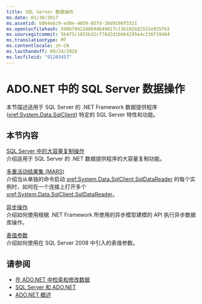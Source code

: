 ```yaml
---
title: SQL Server 数据操作
ms.date: 03/30/2017
ms.assetid: b864ebc9-ed8e-4059-85fd-36d9198f5521
ms.openlocfilehash: 590b7942148b9db49817c13b102b82552e935fb2
ms.sourcegitcommit: 5b475c1855b32cf78d2d1bbb4295e4c236f39464
ms.translationtype: MT
ms.contentlocale: zh-CN
ms.lasthandoff: 09/24/2020
ms.locfileid: "91203457"
---
```

# <a name="sql-server-data-operations-in-adonet"></a>ADO.NET 中的 SQL Server 数据操作

本节描述适用于 SQL Server 的 .NET Framework 数据提供程序 (<xref:System.Data.SqlClient>) 特定的 SQL Server 特性和功能。  
  
## <a name="in-this-section"></a>本节内容  

 [SQL Server 中的大容量复制操作](bulk-copy-operations-in-sql-server.md)  
 介绍适用于 SQL Server 的 .NET 数据提供程序的大容量复制功能。  
  
 [多重活动结果集 (MARS)](multiple-active-result-sets-mars.md)  
 介绍当从单独的命令启动 <xref:System.Data.SqlClient.SqlDataReader> 的每个实例时，如何在一个连接上打开多个 <xref:System.Data.SqlClient.SqlDataReader>。  
  
 [异步操作](asynchronous-operations.md)  
 介绍如何使用根据 .NET Framework 所使用的异步模型建模的 API 执行异步数据库操作。  
  
 [表值参数](table-valued-parameters.md)  
 介绍如何使用在 SQL Server 2008 中引入的表值参数。  
  
## <a name="see-also"></a>请参阅

- [在 ADO.NET 中检索和修改数据](../retrieving-and-modifying-data.md)
- [SQL Server 和 ADO.NET](index.md)
- [ADO.NET 概述](../ado-net-overview.md)
